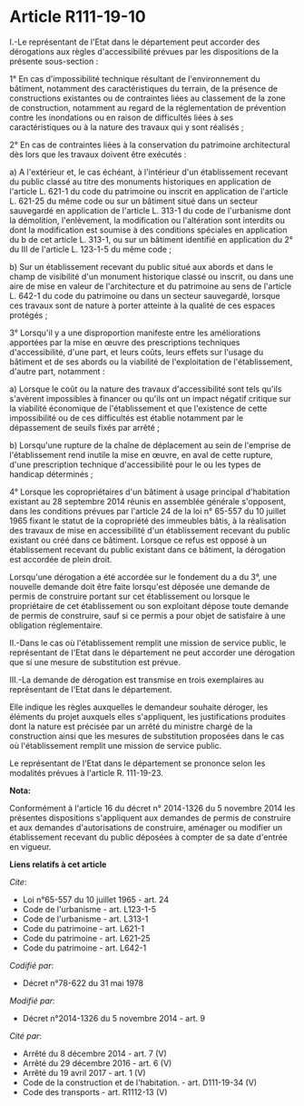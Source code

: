 # Article R111-19-10

I.-Le représentant de l'Etat dans le département peut accorder des dérogations aux règles d'accessibilité prévues par les
dispositions de la présente sous-section : 

1° En cas d'impossibilité technique résultant de l'environnement du bâtiment, notamment des caractéristiques du terrain, de
la présence de constructions existantes ou de contraintes liées au classement de la zone de construction, notamment au regard
de la réglementation de prévention contre les inondations ou en raison de difficultés liées à ses caractéristiques ou à la
nature des travaux qui y sont réalisés ; 

2° En cas de contraintes liées à la conservation du patrimoine architectural dès lors que les travaux doivent être
exécutés : 

a) A l'extérieur et, le cas échéant, à l'intérieur d'un établissement recevant du public classé au titre des monuments
historiques en application de l'article L. 621-1 du code du patrimoine ou inscrit en application de l'article L. 621-25 du
même code ou sur un bâtiment situé dans un secteur sauvegardé en application de l'article L. 313-1 du code de l'urbanisme
dont la démolition, l'enlèvement, la modification ou l'altération sont interdits ou dont la modification est soumise à des
conditions spéciales en application du b de cet article L. 313-1, ou sur un bâtiment identifié en application du 2° du III de
l'article L. 123-1-5 du même code ; 

b) Sur un établissement recevant du public situé aux abords et dans le champ de visibilité d'un monument historique classé ou
inscrit, ou dans une aire de mise en valeur de l'architecture et du patrimoine au sens de l'article L. 642-1 du code du
patrimoine ou dans un secteur sauvegardé, lorsque ces travaux sont de nature à porter atteinte à la qualité de ces espaces
protégés ; 

3° Lorsqu'il y a une disproportion manifeste entre les améliorations apportées par la mise en œuvre des prescriptions
techniques d'accessibilité, d'une part, et leurs coûts, leurs effets sur l'usage du bâtiment et de ses abords ou la viabilité
de l'exploitation de l'établissement, d'autre part, notamment : 

a) Lorsque le coût ou la nature des travaux d'accessibilité sont tels qu'ils s'avèrent impossibles à financer ou qu'ils ont
un impact négatif critique sur la viabilité économique de l'établissement et que l'existence de cette impossibilité ou de ces
difficultés est établie notamment par le dépassement de seuils fixés par arrêté ; 

b) Lorsqu'une rupture de la chaîne de déplacement au sein de l'emprise de l'établissement rend inutile la mise en œuvre, en
aval de cette rupture, d'une prescription technique d'accessibilité pour le ou les types de handicap déterminés ; 

4° Lorsque les copropriétaires d'un bâtiment à usage principal d'habitation existant au 28 septembre 2014 réunis en assemblée
générale s'opposent, dans les conditions prévues par l'article 24 de la loi n° 65-557 du 10 juillet 1965 fixant le statut de
la copropriété des immeubles bâtis, à la réalisation des travaux de mise en accessibilité d'un établissement recevant du
public existant ou créé dans ce bâtiment. Lorsque ce refus est opposé à un établissement recevant du public existant dans ce
bâtiment, la dérogation est accordée de plein droit. 

Lorsqu'une dérogation a été accordée sur le fondement du a du 3°, une nouvelle demande doit être faite lorsqu'est déposée une
demande de permis de construire portant sur cet établissement ou lorsque le propriétaire de cet établissement ou son
exploitant dépose toute demande de permis de construire, sauf si ce permis a pour objet de satisfaire à une obligation
réglementaire. 

II.-Dans le cas où l'établissement remplit une mission de service public, le représentant de l'Etat dans le département ne
peut accorder une dérogation que si une mesure de substitution est prévue. 

III.-La demande de dérogation est transmise en trois exemplaires au représentant de l'Etat dans le département. 

Elle indique les règles auxquelles le demandeur souhaite déroger, les éléments du projet auxquels elles s'appliquent, les
justifications produites dont la nature est précisée par un arrêté du ministre chargé de la construction ainsi que les
mesures de substitution proposées dans le cas où l'établissement remplit une mission de service public. 

Le représentant de l'Etat dans le département se prononce selon les modalités prévues à l'article R. 111-19-23.

**Nota:**

Conformément à l'article 16 du décret n° 2014-1326 du 5 novembre 2014 les présentes dispositions s'appliquent aux demandes de
permis de construire et aux demandes d'autorisations de construire, aménager ou modifier un établissement recevant du public
déposées à compter de sa date d'entrée en vigueur.

**Liens relatifs à cet article**

_Cite_:

  - Loi n°65-557 du 10 juillet 1965 - art. 24
  - Code de l'urbanisme - art. L123-1-5
  - Code de l'urbanisme - art. L313-1
  - Code du patrimoine - art. L621-1
  - Code du patrimoine - art. L621-25
  - Code du patrimoine - art. L642-1

_Codifié par_:

  - Décret n°78-622 du 31 mai 1978

_Modifié par_:

  - Décret n°2014-1326 du 5 novembre 2014 - art. 9

_Cité par_:

  - Arrêté du 8 décembre 2014 - art. 7 (V)
  - Arrêté du 29 décembre 2016 - art. 6 (V)
  - Arrêté du 19 avril 2017 - art. 1 (V)
  - Code de la construction et de l'habitation. - art. D111-19-34 (V)
  - Code des transports - art. R1112-13 (V)
